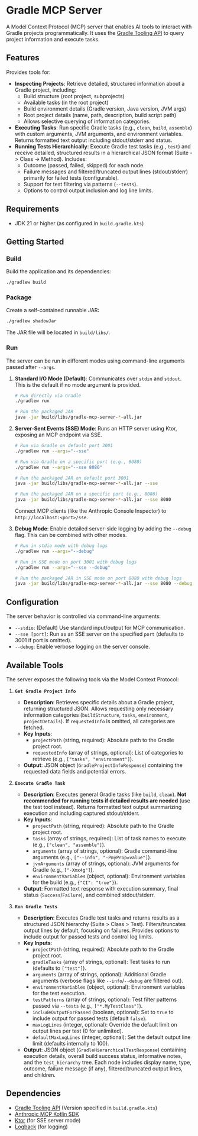 # Gradle MCP Server

A Model Context Protocol (MCP) server that enables AI tools to interact with Gradle projects programmatically. It uses the [Gradle Tooling API](https://docs.gradle.org/current/userguide/tooling_api.html) to query project information and execute tasks.

## Features

Provides tools for:

-   **Inspecting Projects**: Retrieve detailed, structured information about a Gradle project, including:
    -   Build structure (root project, subprojects)
    -   Available tasks (in the root project)
    -   Build environment details (Gradle version, Java version, JVM args)
    -   Root project details (name, path, description, build script path)
    -   Allows selective querying of information categories.
-   **Executing Tasks**: Run specific Gradle tasks (e.g., `clean`, `build`, `assemble`) with custom arguments, JVM arguments, and environment variables. Returns formatted text output including stdout/stderr and status.
-   **Running Tests Hierarchically**: Execute Gradle test tasks (e.g., `test`) and receive detailed, structured results in a hierarchical JSON format (Suite -> Class -> Method). Includes:
    -   Outcome (passed, failed, skipped) for each node.
    -   Failure messages and filtered/truncated output lines (stdout/stderr) primarily for failed tests (configurable).
    -   Support for test filtering via patterns (`--tests`).
    -   Options to control output inclusion and log line limits.

## Requirements

-   JDK 21 or higher (as configured in `build.gradle.kts`)

## Getting Started

### Build

Build the application and its dependencies:

```bash
./gradlew build
```

### Package

Create a self-contained runnable JAR:

```bash
./gradlew shadowJar
```

The JAR file will be located in `build/libs/`.

### Run

The server can be run in different modes using command-line arguments passed after `--args`.

1.  **Standard I/O Mode (Default)**:
    Communicates over `stdin` and `stdout`. This is the default if no mode argument is provided.

    ```bash
    # Run directly via Gradle
    ./gradlew run

    # Run the packaged JAR
    java -jar build/libs/gradle-mcp-server-*-all.jar
    ```

2.  **Server-Sent Events (SSE) Mode**:
    Runs an HTTP server using Ktor, exposing an MCP endpoint via SSE.

    ```bash
    # Run via Gradle on default port 3001
    ./gradlew run --args="--sse"

    # Run via Gradle on a specific port (e.g., 8080)
    ./gradlew run --args="--sse 8080"

    # Run the packaged JAR on default port 3001
    java -jar build/libs/gradle-mcp-server-*-all.jar --sse

    # Run the packaged JAR on a specific port (e.g., 8080)
    java -jar build/libs/gradle-mcp-server-*-all.jar --sse 8080
    ```

    Connect MCP clients (like the Anthropic Console Inspector) to `http://localhost:<port>/sse`.

3.  **Debug Mode**:
    Enable detailed server-side logging by adding the `--debug` flag. This can be combined with other modes.

    ```bash
    # Run in stdio mode with debug logs
    ./gradlew run --args="--debug"

    # Run in SSE mode on port 3001 with debug logs
    ./gradlew run --args="--sse --debug"

    # Run the packaged JAR in SSE mode on port 8080 with debug logs
    java -jar build/libs/gradle-mcp-server-*-all.jar --sse 8080 --debug
    ```

## Configuration

The server behavior is controlled via command-line arguments:

-   `--stdio`: (Default) Use standard input/output for MCP communication.
-   `--sse [port]`: Run as an SSE server on the specified `port` (defaults to 3001 if port is omitted).
-   `--debug`: Enable verbose logging on the server console.

## Available Tools

The server exposes the following tools via the Model Context Protocol:

1.  **`Get Gradle Project Info`**
    -   **Description**: Retrieves specific details about a Gradle project, returning structured JSON. Allows requesting only necessary information categories (`buildStructure`, `tasks`, `environment`, `projectDetails`). If `requestedInfo` is omitted, all categories are fetched.
    -   **Key Inputs**:
        -   `projectPath` (string, required): Absolute path to the Gradle project root.
        -   `requestedInfo` (array of strings, optional): List of categories to retrieve (e.g., `["tasks", "environment"]`).
    -   **Output**: JSON object (`GradleProjectInfoResponse`) containing the requested data fields and potential errors.

2.  **`Execute Gradle Task`**
    -   **Description**: Executes general Gradle tasks (like `build`, `clean`). **Not recommended for running tests if detailed results are needed** (use the test tool instead). Returns formatted text output summarizing execution and including captured stdout/stderr.
    -   **Key Inputs**:
        -   `projectPath` (string, required): Absolute path to the Gradle project root.
        -   `tasks` (array of strings, required): List of task names to execute (e.g., `["clean", "assemble"]`).
        -   `arguments` (array of strings, optional): Gradle command-line arguments (e.g., `["--info", "-PmyProp=value"]`).
        -   `jvmArguments` (array of strings, optional): JVM arguments for Gradle (e.g., `["-Xmx4g"]`).
        -   `environmentVariables` (object, optional): Environment variables for the build (e.g., `{"CI": "true"}`).
    -   **Output**: Formatted text response with execution summary, final status (`Success`/`Failure`), and combined stdout/stderr.

3.  **`Run Gradle Tests`**
    -   **Description**: Executes Gradle test tasks and returns results as a structured JSON hierarchy (Suite > Class > Test). Filters/truncates output lines by default, focusing on failures. Provides options to include output for passed tests and control log limits.
    -   **Key Inputs**:
        -   `projectPath` (string, required): Absolute path to the Gradle project root.
        -   `gradleTasks` (array of strings, optional): Test tasks to run (defaults to `["test"]`).
        -   `arguments` (array of strings, optional): Additional Gradle arguments (verbose flags like `--info`/`--debug` are filtered out).
        -   `environmentVariables` (object, optional): Environment variables for the test execution.
        -   `testPatterns` (array of strings, optional): Test filter patterns passed via `--tests` (e.g., `["*.MyTestClass"]`).
        -   `includeOutputForPassed` (boolean, optional): Set to `true` to include output for passed tests (default `false`).
        -   `maxLogLines` (integer, optional): Override the default limit on output lines per test (0 for unlimited).
        -   `defaultMaxLogLines` (integer, optional): Set the default output line limit (defaults internally to 100).
    -   **Output**: JSON object (`GradleHierarchicalTestResponse`) containing execution details, overall build success status, informative notes, and the `test_hierarchy` tree. Each node includes display name, type, outcome, failure message (if any), filtered/truncated output lines, and children.

## Dependencies

-   [Gradle Tooling API](https://docs.gradle.org/current/userguide/tooling_api.html) (Version specified in `build.gradle.kts`)
-   [Anthropic MCP Kotlin SDK](https://github.com/wiremock-inc/anthropic-mcp-kotlin-sdk)
-   [Ktor](https://ktor.io/) (for SSE server mode)
-   [Logback](https://logback.qos.ch/) (for logging)
